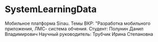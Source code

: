 # SystemLearningData
 Мобильное платформа Sinau.
 Темы ВКР: "Разработка мобильного приложения, ЛМС- система обчения.
 Студент: Полунин Данил Владимирович
 Научный руководитель: Трубчик Ирина Степановна
